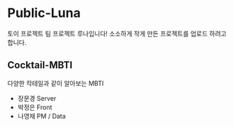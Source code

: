 # Public-Luna
토이 프로젝트 팀 프로젝트 루나입니다!
소소하게 작게 만든 프로젝트를 업로드 하려고 합니다.

## Cocktail-MBTI
다양한 칵테일과 같이 알아보는 MBTI
- 장문경 Server
- 박정은 Front
- 나영채 PM / Data
